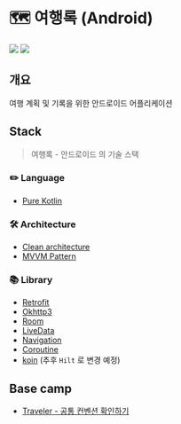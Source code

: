 # 🗺 여행록 (Android)
![](https://img.shields.io/github/contributors/team-traveler/yeohanglog-android)
![](https://img.shields.io/github/issues/team-traveler/yeohanglog-android)

## 개요
여행 계획 및 기록을 위한 안드로이드 어플리케이션  

## Stack
> 여행록 - 안드로이드 의 기술 스택
### ✏️ Language
- [Pure Kotlin](https://developer.android.com/kotlin?hl=ko)

### 🛠 Architecture
- [Clean architecture](https://blog.cleancoder.com/uncle-bob/2012/08/13/the-clean-architecture.html)
- [MVVM Pattern](https://ko.wikipedia.org/wiki/%EB%AA%A8%EB%8D%B8-%EB%B7%B0-%EB%B7%B0%EB%AA%A8%EB%8D%B8)

### 📚 Library
- [Retrofit](https://square.github.io/retrofit/)
- [Okhttp3](https://square.github.io/okhttp/)
- [Room](https://developer.android.com/training/data-storage/room?hl=ko)
- [LiveData](https://developer.android.com/topic/libraries/architecture/livedata?hl=ko)
- [Navigation](https://developer.android.com/guide/navigation?gclid=CjwKCAjwm7mEBhBsEiwA_of-TCvVQL0xY19kN2x-kCYfwNEKgYsCtXt4PFXOj-YRzD5O9m648IeQ4BoCQA0QAvD_BwE&gclsrc=aw.ds)
- [Coroutine](https://developer.android.com/kotlin/coroutines?hl=ko)
- [koin](https://spoqa.github.io/2020/11/02/android-dependency-injection-with-koin.html) (추후 `Hilt` 로 변경 예정)

## Base camp
- [Traveler - 공통 컨벤션 확인하기](https://github.com/team-traveler/travelers-base-camp)

